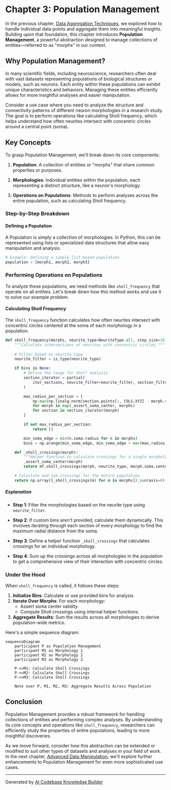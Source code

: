 # Chapter 3: Population Management

In the previous chapter, [Data Aggregation Techniques](filename.md), we explored how to handle individual data points and aggregate them into meaningful insights. Building upon that foundation, this chapter introduces **Population Management**, a powerful abstraction designed to manage collections of entities—referred to as "morphs" in our context.

## Why Population Management?

In many scientific fields, including neuroscience, researchers often deal with vast datasets representing populations of biological structures or models, such as neurons. Each entity within these populations can exhibit unique characteristics and behaviors. Managing these entities efficiently allows for more insightful analyses and easier manipulation.

Consider a use case where you need to analyze the structure and connectivity patterns of different neuron morphologies in a research study. The goal is to perform operations like calculating Sholl frequency, which helps understand how often neurites intersect with concentric circles around a central point (soma).

## Key Concepts

To grasp Population Management, we'll break down its core components:

1. **Population**: A collection of entities or "morphs" that share common properties or purposes.

2. **Morphologies**: Individual entities within the population, each representing a distinct structure, like a neuron's morphology.

3. **Operations on Populations**: Methods to perform analyses across the entire population, such as calculating Sholl frequency.

### Step-by-Step Breakdown

#### Defining a Population

A Population is simply a collection of morphologies. In Python, this can be represented using lists or specialized data structures that allow easy manipulation and analysis.

```python
# Example: Defining a simple list-based population
population = [morph1, morph2, morph3]
```

### Performing Operations on Populations

To analyze these populations, we need methods like `sholl_frequency` that operate on all entities. Let's break down how this method works and use it to solve our example problem.

#### Calculating Sholl Frequency

The `sholl_frequency` function calculates how often neurites intersect with concentric circles centered at the soma of each morphology in a population.

```python
def sholl_frequency(morphs, neurite_type=NeuriteType.all, step_size=10, bins=None):
    """Calculate intersections of neurites with concentric circles."""
    
    # Filter based on neurite type
    neurite_filter = is_type(neurite_type)

    if bins is None:
        # Define the range for Sholl analysis
        section_iterator = partial(
            iter_sections, neurite_filter=neurite_filter, section_filter=neurite_filter
        )

        max_radius_per_section = [
            np.max(np.linalg.norm(section.points[:, COLS.XYZ] - morph.soma.center, axis=1))
            for morph in map(_assert_soma_center, morphs)
            for section in section_iterator(morph)
        ]

        if not max_radius_per_section:
            return []

        min_soma_edge = min(n.soma.radius for n in morphs)
        bins = np.arange(min_soma_edge, min_soma_edge + max(max_radius_per_section), step_size)

    def _sholl_crossings(morph):
        """Helper function to calculate crossings for a single morphology."""
        _assert_soma_center(morph)
        return mf.sholl_crossings(morph, neurite_type, morph.soma.center, bins)

    # Calculate and sum crossings for the entire population
    return np.array([_sholl_crossings(m) for m in morphs]).sum(axis=0).tolist()
```

##### Explanation

- **Step 1**: Filter the morphologies based on the neurite type using `neurite_filter`.
  
- **Step 2**: If custom bins aren't provided, calculate them dynamically. This involves iterating through each section of every morphology to find the maximum radial distance from the soma.

- **Step 3**: Define a helper function `_sholl_crossings` that calculates crossings for an individual morphology.

- **Step 4**: Sum up the crossings across all morphologies in the population to get a comprehensive view of their interaction with concentric circles.

### Under the Hood

When `sholl_frequency` is called, it follows these steps:

1. **Initialize Bins**: Calculate or use provided bins for analysis.
2. **Iterate Over Morphs**: For each morphology:
   - Assert soma center validity.
   - Compute Sholl crossings using internal helper functions.
3. **Aggregate Results**: Sum the results across all morphologies to derive population-wide metrics.

Here's a simple sequence diagram:

```mermaid
sequenceDiagram
    participant P as Population Management
    participant M1 as Morphology 1
    participant M2 as Morphology 2
    participant M3 as Morphology 3

    P->>M1: Calculate Sholl Crossings
    P->>M2: Calculate Sholl Crossings
    P->>M3: Calculate Sholl Crossings
    
    Note over P, M1, M2, M3: Aggregate Results Across Population
```

## Conclusion

Population Management provides a robust framework for handling collections of entities and performing complex analyses. By understanding its core concepts and operations like `sholl_frequency`, researchers can efficiently study the properties of entire populations, leading to more insightful discoveries.

As we move forward, consider how this abstraction can be extended or modified to suit other types of datasets and analyses in your field of work. In the next chapter, [Advanced Data Manipulation](filename.md), we'll explore further enhancements to Population Management for even more sophisticated use cases.

---

Generated by [AI Codebase Knowledge Builder](https://github.com/The-Pocket/Tutorial-Codebase-Knowledge)